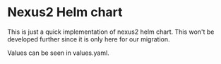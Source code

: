 # Nexus2 Helm chart

This is just a quick implementation of nexus2 helm chart. This won't be developed further since it is only here for our migration.

Values can be seen in values.yaml.
